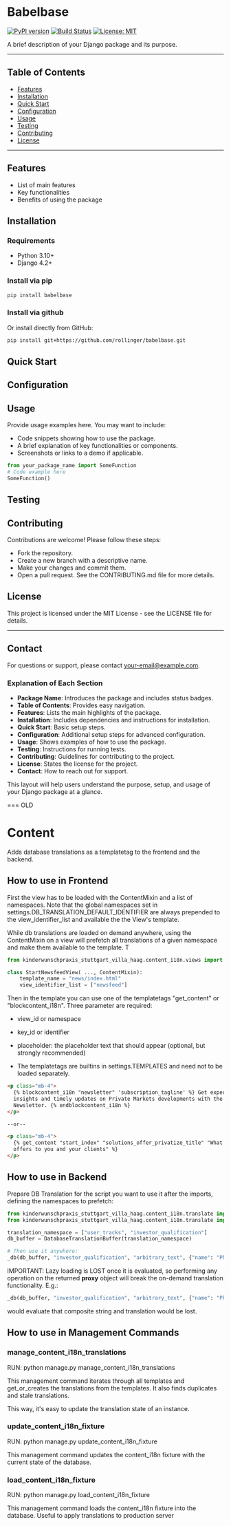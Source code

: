 # Babelbase

[![PyPI version](https://badge.fury.io/py/your-package-name.svg)](https://badge.fury.io/py/your-package-name)
[![Build Status](https://travis-ci.org/yourusername/your-package-name.svg?branch=main)](https://travis-ci.org/yourusername/your-package-name)
[![License: MIT](https://img.shields.io/badge/License-MIT-yellow.svg)](https://opensource.org/licenses/MIT)

A brief description of your Django package and its purpose.

---

## Table of Contents

- [Features](#features)
- [Installation](#installation)
- [Quick Start](#quick-start)
- [Configuration](#configuration)
- [Usage](#usage)
- [Testing](#testing)
- [Contributing](#contributing)
- [License](#license)

---

## Features

- List of main features
- Key functionalities
- Benefits of using the package

## Installation

### Requirements

- Python 3.10+
- Django 4.2+

### Install via pip

```bash
pip install babelbase
```

### Install via github

Or install directly from GitHub:

```bash
pip install git+https://github.com/rollinger/babelbase.git
```

## Quick Start

## Configuration

## Usage

Provide usage examples here. You may want to include:

- Code snippets showing how to use the package.
- A brief explanation of key functionalities or components.
- Screenshots or links to a demo if applicable.

```python
from your_package_name import SomeFunction
# Code example here
SomeFunction()
```

## Testing

## Contributing

Contributions are welcome! Please follow these steps:

- Fork the repository.
- Create a new branch with a descriptive name.
- Make your changes and commit them.
- Open a pull request.
  See the CONTRIBUTING.md file for more details.

## License

This project is licensed under the MIT License - see the LICENSE file for details.

---

## Contact

For questions or support, please contact your-email@example.com.

### Explanation of Each Section

- **Package Name**: Introduces the package and includes status badges.
- **Table of Contents**: Provides easy navigation.
- **Features**: Lists the main highlights of the package.
- **Installation**: Includes dependencies and instructions for installation.
- **Quick Start**: Basic setup steps.
- **Configuration**: Additional setup steps for advanced configuration.
- **Usage**: Shows examples of how to use the package.
- **Testing**: Instructions for running tests.
- **Contributing**: Guidelines for contributing to the project.
- **License**: States the license for the project.
- **Contact**: How to reach out for support.

This layout will help users understand the purpose, setup, and usage of your Django package at a glance.

=== OLD

# Content

Adds database translations as a templatetag to the frontend and the backend.

## How to use in Frontend

First the view has to be loaded with the ContentMixin and a list of namespaces. Note that the global namespaces set in
settings.DB_TRANSLATION_DEFAULT_IDENTIFIER are always prepended to the view_identifier_list and available the the View's
template.

While db translations are loaded on demand anywhere, using the ContentMixin on a view will prefetch all translations
of a given namespace and make them available to the template. T

```python
from kinderwunschpraxis_stuttgart_villa_haag.content_i18n.views import ContentMixin

class StartNewsfeedView( ..., ContentMixin):
    template_name = "news/index.html"
    view_identifier_list = ["newsfeed"]
```

Then in the template you can use one of the templatetags "get_content" or "blockcontent_i18n".
Three parameter are required:

- view_id or namespace
- key_id or identifier
- placeholder: the placeholder text that should appear (optional, but strongly recommended)

- The templatetags are builtins in settings.TEMPLATES and need not to be loaded separately.

```html
<p class="mb-4">
  {% blockcontent_i18n "newsletter" 'subscription_tagline' %} Get expert
  insights and timely updates on Private Markets developments with the Privatize
  Newsletter. {% endblockcontent_i18n %}
</p>

--or--

<p class="mb-4">
  {% get_content "start_index" "solutions_offer_privatize_title" "What Privatize
  offers to you and your clients" %}
</p>
```

## How to use in Backend

Prepare DB Translation for the script you want to use it after the imports, defining the namespaces to prefetch:

```python
from kinderwunschpraxis_stuttgart_villa_haag.content_i18n.translate import db_gettext_lazy as _db
from kinderwunschpraxis_stuttgart_villa_haag.content_i18n.translate import DatabaseTranslationBuffer

translation_namespace = ["user_tracks", "investor_qualification"]
db_buffer = DatabaseTranslationBuffer(translation_namespace)

# Then use it anywhere:
_db(db_buffer, "investor_qualification", "arbitrary_text", {"name": "Phil"})
```

IMPORTANT: Lazy loading is LOST once it is evaluated, so performing any operation on the returned **proxy** object will
break the on-demand translation functionality. E.g.:

```python
_db(db_buffer, "investor_qualification", "arbitrary_text", {"name": "Phil"}) + "another text"
```

would evaluate that composite string and translation would be lost.

## How to use in Management Commands

### manage_content_i18n_translations

RUN: python manage.py manage_content_i18n_translations

This management command iterates through all templates and get_or_creates the translations from the
templates. It also finds duplicates and stale translations.

This way, it's easy to update the translation state of an instance.

### update_content_i18n_fixture

RUN: python manage.py update_content_i18n_fixture

This management command updates the content_i18n fixture with the current state of the database.

### load_content_i18n_fixture

RUN: python manage.py load_content_i18n_fixture

This management command loads the content_i18n fixture into the database. Useful to apply translations to
production server
